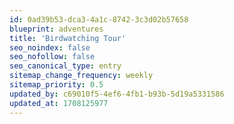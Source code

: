 ```yaml
---
id: 0ad39b53-dca3-4a1c-8742-3c3d02b57658
blueprint: adventures
title: 'Birdwatching Tour'
seo_noindex: false
seo_nofollow: false
seo_canonical_type: entry
sitemap_change_frequency: weekly
sitemap_priority: 0.5
updated_by: c69010f5-4ef6-4fb1-b93b-5d19a5331586
updated_at: 1708125977
---
```

